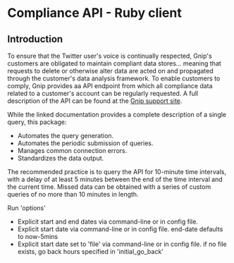 # Compliance API - Ruby client

## Introduction

To ensure that the Twitter user's voice is continually respected, Gnip's customers are obligated to maintain compliant data stores... meaning that requests to delete or otherwise alter data are acted on and propagated through the customer's data analysis framework. To enable customers to comply, Gnip provides aa API endpoint from which all compliance data related to a customer's account can be regularly requested. A full description of the API can be found at the [Gnip support site](http://support.gnip.com/apis/compliance_api/).

While the linked documentation provides a complete description of a single query, this package:
* Automates the query generation.
* Automates the periodic submission of queries.
* Manages common connection errors.
* Standardizes the data output.

The recommended practice is to query the API for 10-minute time intervals, with a delay of at least 5 minutes between the end of the time interval and the current time. Missed data can be obtained with a series of custom queries of no more than 10 minutes in length. 





Run 'options'

* Explicit start and end dates via command-line or in config file.
* Explicit start date via command-line or in config file. end-date defaults to now-5mins
* Explicit start date set to 'file' via command-line or in config file.
      if no file exists, go back hours specified in 'initial_go_back'



